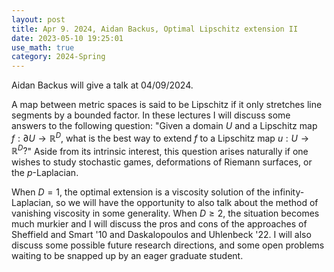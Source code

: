 ```yaml
---
layout: post
title: Apr 9. 2024, Aidan Backus, Optimal Lipschitz extension II
date: 2023-05-10 19:25:01
use_math: true
category: 2024-Spring
---
```

Aidan Backus will give a talk at 04/09/2024.

A map between metric spaces is said to be Lipschitz if it only stretches line segments by a bounded factor. In these lectures I will discuss some answers to the following question: "Given a domain $U$ and a Lipschitz map $f: \partial U \to \mathbb R^D$, what is the best way to extend $f$ to a Lipschitz map $u: U \to \mathbb R^D?$" Aside from its intrinsic interest, this question arises naturally if one wishes to study stochastic games, deformations of Riemann surfaces, or the $p$-Laplacian.

When $D = 1$, the optimal extension is a viscosity solution of the infinity-Laplacian, so we will have the opportunity to also talk about the method of vanishing viscosity in some generality. When $D \geq 2$, the situation becomes much murkier and I will discuss the pros and cons of the approaches of Sheffield and Smart '10 and Daskalopoulos and Uhlenbeck '22. I will also discuss some possible future research directions, and some open problems waiting to be snapped up by an eager graduate student.
